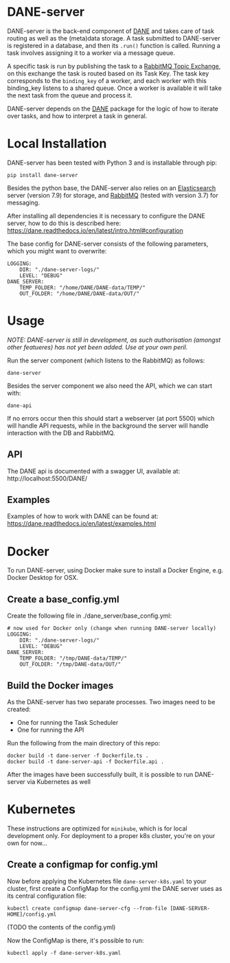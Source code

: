 # DANE-server
DANE-server is the back-end component of [DANE](https://github.com/CLARIAH/DANE) and takes care of task routing as well as the (meta)data storage. A task submitted to 
DANE-server is registered in a database, and then its `.run()` function is called. Running a task involves assigning it to a worker via a message queue.

A specific task is run by publishing the task to a [RabbitMQ Topic Exchange](https://www.rabbitmq.com/tutorials/tutorial-five-python.html),
on this exchange the task is routed based on its Task Key. The task key corresponds to the `binding_key` of a worker,
and each worker with this binding_key listens to a shared queue. Once a worker is available it will take the next task from the queue and process it.

DANE-server depends on the [DANE](https://github.com/CLARIAH/DANE) package for the logic of how to iterate over tasks, and how to interpret a task
in general.

# Local Installation

DANE-server has been tested with Python 3 and is installable through pip:

    pip install dane-server

Besides the python base, the DANE-server also relies on an [Elasticsearch](https://www.elastic.co/elasticsearch/) server (version 7.9) for storage, 
and [RabbitMQ](https://www.rabbitmq.com/) (tested with version 3.7) for messaging.

After installing all dependencies it is necessary to configure the DANE server, how to do this is described here: https://dane.readthedocs.io/en/latest/intro.html#configuration

The base config for DANE-server consists of the following parameters, which you might want to overwrite:

```
LOGGING: 
    DIR: "./dane-server-logs/"
    LEVEL: "DEBUG"
DANE_SERVER:
    TEMP_FOLDER: "/home/DANE/DANE-data/TEMP/"
    OUT_FOLDER: "/home/DANE/DANE-data/OUT/"
```

# Usage

*NOTE: DANE-server is still in development, as such authorisation (amongst other featueres) has not yet been added. Use at your own peril.*

Run the server component (which listens to the RabbitMQ) as follows:

    dane-server

Besides the server component we also need the API, which we can start with:

    dane-api

If no errors occur then this should start a webserver (at port 5500) which will handle API requests, 
while in the background the server will handle interaction with the DB and RabbitMQ.

## API

The DANE api is documented with a swagger UI, available at: http://localhost:5500/DANE/

## Examples

Examples of how to work with DANE can be found at: https://dane.readthedocs.io/en/latest/examples.html

# Docker

To run DANE-server, using Docker make sure to install a Docker Engine, e.g. Docker Desktop for OSX.

## Create a base_config.yml

Create the following file in ./dane_server/base_config.yml:

```
# now used for Docker only (change when running DANE-server locally)
LOGGING:
    DIR: "./dane-server-logs/"
    LEVEL: "DEBUG"
DANE_SERVER:
    TEMP_FOLDER: "/tmp/DANE-data/TEMP/"
    OUT_FOLDER: "/tmp/DANE-data/OUT/"

```

## Build the Docker images

As the DANE-server has two separate processes. Two images need to be created:

- One for running the Task Scheduler
- One for running the API

Run the following from the main directory of this repo:

```
docker build -t dane-server -f Dockerfile.ts .
docker build -t dane-server-api -f Dockerfile.api .
```

After the images have been successfully built, it is possible to run DANE-server via Kubernetes as well

# Kubernetes

These instructions are optimized for `minikube`, which is for local development only. For deployment to a proper k8s cluster, you're on your own for now...

## Create a configmap for config.yml

Now before applying the Kubernetes file `dane-server-k8s.yaml` to your cluster, first create a ConfigMap for the config.yml the DANE server uses as its central configuration file:

```
kubectl create configmap dane-server-cfg --from-file [DANE-SERVER-HOME]/config.yml
```

(TODO the contents of the config.yml)

Now the ConfigMap is there, it's possible to run:

```
kubectl apply -f dane-server-k8s.yaml
```
